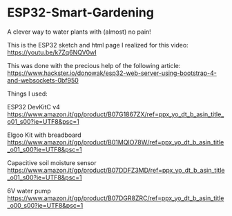 # ESP32-Smart-Gardening
A clever way to water plants with (almost) no pain!

This is the ESP32 sketch and html page I realized for this video:
https://youtu.be/k7Zq6NQV0wI

This was done with the precious help of the following article:
https://www.hackster.io/donowak/esp32-web-server-using-bootstrap-4-and-websockets-0bf950

Things I used:

ESP32 DevKitC v4
https://www.amazon.it/gp/product/B07G1867ZX/ref=ppx_yo_dt_b_asin_title_o01_s00?ie=UTF8&psc=1

Elgoo Kit with breadboard
https://www.amazon.it/gp/product/B01MQIO78W/ref=ppx_yo_dt_b_asin_title_o01_s00?ie=UTF8&psc=1

Capacitive soil moisture sensor
https://www.amazon.it/gp/product/B07DDFZ3MD/ref=ppx_yo_dt_b_asin_title_o01_s00?ie=UTF8&psc=1

6V water pump
https://www.amazon.it/gp/product/B07DGR8ZRC/ref=ppx_yo_dt_b_asin_title_o00_s00?ie=UTF8&psc=1


